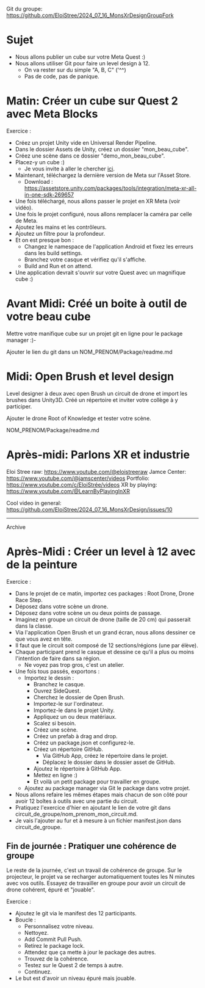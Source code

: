 Git du groupe: https://github.com/EloiStree/2024_07_16_MonsXrDesignGroupFork

# Sujet 

- Nous allons publier un cube sur votre Meta Quest :)
- Nous allons utiliser Git pour faire un level design à 12.
  - On va rester sur du simple "A, B, C" ('^^)
  - Pas de code, pas de panique.

# Matin: Créer un cube sur Quest 2 avec Meta Blocks
Exercice : 
- Créez un projet Unity vide en Universal Render Pipeline.
- Dans le dossier Assets de Unity, créez un dossier "mon_beau_cube".
- Créez une scène dans ce dossier "demo_mon_beau_cube".
- Placez-y un cube :)
  - Je vous invite à aller le chercher [ici](https://sketchfab.com/search?features=downloadable&q=companion+cube&type=models).
- Maintenant, téléchargez la dernière version de Meta sur l'Asset Store.
  - Download : https://assetstore.unity.com/packages/tools/integration/meta-xr-all-in-one-sdk-269657
- Une fois téléchargé, nous allons passer le projet en XR Meta (voir vidéo).
- Une fois le projet configuré, nous allons remplacer la caméra par celle de Meta.
- Ajoutez les mains et les contrôleurs.
- Ajoutez un filtre pour la profondeur.
- Et on est presque bon :
  - Changez le namespace de l'application Android et fixez les erreurs dans les build settings.
  - Branchez votre casque et vérifiez qu'il s'affiche.
  - Build and Run et on attend.
- Une application devrait s'ouvrir sur votre Quest avec un magnifique cube :)




# Avant Midi: Créé un boite à outil de votre beau cube

Mettre votre manifique cube sur un projet git en ligne pour le package manager :)-

Ajouter le lien du git dans un NOM_PRENOM/Package/readme.md


# Midi: Open Brush et level design

Level designer à deux avec open Brush un circuit de drone et import les brushes dans Unity3D.
Créé un répertoire et inviter votre collège à y participer.

Ajouter le drone Root of Knowledge et tester votre scène.

NOM_PRENOM/Package/readme.md

# Après-midi: Parlons XR et industrie

Eloi Stree raw: https://www.youtube.com/@eloistreeraw
Jamce Center: https://www.youtube.com/@jamscenter/videos
Portfolio: https://www.youtube.com/c/EloiStrée/videos
XR by playing: https://www.youtube.com/@LearnByPlayingInXR

Cool video in general: https://github.com/EloiStree/2024_07_16_MonsXrDesign/issues/10























----------------------------------
Archive
# Après-Midi : Créer un level à 12 avec de la peinture
Exercice : 
- Dans le projet de ce matin, importez ces packages : Root Drone, Drone Race Step.
- Déposez dans votre scène un drone.
- Déposez dans votre scène un ou deux points de passage.
- Imaginez en groupe un circuit de drone (taille de 20 cm) qui passerait dans la classe.
- Via l'application Open Brush et un grand écran, nous allons dessiner ce que vous avez en tête.
- Il faut que le circuit soit composé de 12 sections/régions (une par élève).
- Chaque participant prend le casque et dessine ce qu'il a plus ou moins l'intention de faire dans sa région.
  - Ne voyez pas trop gros, c'est un atelier.
- Une fois tous passés, exportons :
  - Importez le dessin :
    - Branchez le casque.
    - Ouvrez SideQuest.
    - Cherchez le dossier de Open Brush.
    - Importez-le sur l'ordinateur.
    - Importez-le dans le projet Unity.
    - Appliquez un ou deux matériaux.
    - Scalez si besoin.
    - Créez une scène.
    - Créez un prefab à drag and drop.
    - Créez un package.json et configurez-le.
    - Créez un répertoire GitHub.
      - Via GitHub App, créez le répertoire dans le projet.
      - Déplacez le dossier dans le dossier asset de GitHub.
    - Ajoutez le répertoire à GitHub App.
    - Mettez en ligne :)
    - Et voilà un petit package pour travailler en groupe.
  - Ajoutez au package manager via Git le package dans votre projet.
- Nous allons refaire les mêmes étapes mais chacun de son côté pour avoir 12 boîtes à outils avec une partie du circuit.
- Pratiquez l'exercice d'hier en ajoutant le lien de votre git dans circuit_de_groupe/nom_prenom_mon_circuit.md.
- Je vais l'ajouter au fur et à mesure à un fichier manifest.json dans circuit_de_groupe.

## Fin de journée : Pratiquer une cohérence de groupe

Le reste de la journée, c'est un travail de cohérence de groupe.
Sur le projecteur, le projet va se recharger automatiquement toutes les N minutes avec vos outils.
Essayez de travailler en groupe pour avoir un circuit de drone cohérent, épuré et "jouable".

Exercice :
- Ajoutez le git via le manifest des 12 participants.
- Boucle :
  - Personnalisez votre niveau.
  - Nettoyez.
  - Add Commit Pull Push.
  - Retirez le package lock.
  - Attendez que ça mette à jour le package des autres.
  - Trouvez de la cohérence.
  - Testez sur le Quest 2 de temps à autre.
  - Continuez.
- Le but est d'avoir un niveau épuré mais jouable.
